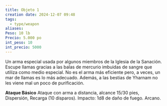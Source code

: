 ```yaml
---
title: Objeto 1
creation date: 2024-12-07 09:48
tags:
  - type/weapon
aliases: 
Peso: 10 lb
Precio: 5.000 po
int_peso: 10
int_precio: 5000
---
```

Un arma especial usada por algunos miembros de la Iglesia de la Sanación. Escupe llamas gracias a las balas de mercurio imbuidas de sangre que utiliza como medio especial. No es el arma más eficiente pero, a veces, un mar de llamas es lo más adecuado. Además, a las bestias de Yharnam no les viene mal un poco de purificación.  

**Ataque Básico**
Ataque con arma a distancia, alcance 15/30 pies, Dispersión, Recarga (10 disparos).
Impacto: 1d8 de daño de fuego. Arcano.